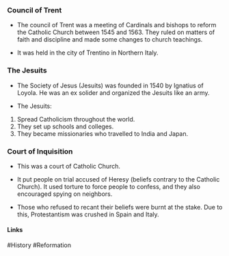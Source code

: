 
### Council of Trent

- The council of Trent was a meeting of Cardinals and bishops to reform the Catholic Church between 1545 and 1563. They ruled on matters of faith and discipline and made some changes to church teachings.

- It was held in the city of Trentino in Northern Italy.

### The Jesuits

- The Society of Jesus (Jesuits) was founded in 1540 by Ignatius of Loyola. He was an ex solider and organized the Jesuits like an army.

- The Jesuits:

1. Spread Catholicism throughout the world.
2. They set up schools and colleges.
3. They became missionaries who travelled to India and Japan.

### Court of Inquisition

- This was a court of Catholic Church.

- It put people on trial accused of Heresy (beliefs contrary to the Catholic Church). It used torture to force people to confess, and they also encouraged spying on neighbors.

- Those who refused to recant their beliefs were burnt at the stake. Due to this, Protestantism was crushed in Spain and Italy.

#### Links
#History #Reformation 